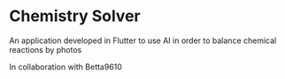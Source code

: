 # Chemistry Solver

An application developed in Flutter to use AI in order to balance chemical reactions by photos

In collaboration with Betta9610

